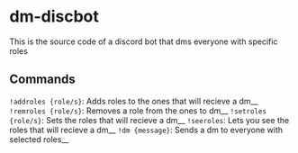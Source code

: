 # dm-discbot

This is the source code of a discord bot that dms everyone with specific roles

## Commands

`!addroles {role/s}`: Adds roles to the ones that will recieve a dm__
`!remroles {role/s}`: Removes a role from the ones to dm__
`!setroles {role/s}`: Sets the roles that will recieve a dm__
`!seeroles`: Lets you see the roles that will recieve a dm__
`!dm {message}`: Sends a dm to everyone with selected roles__